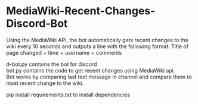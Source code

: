 # MediaWiki-Recent-Changes-Discord-Bot

Using the MediaWiki API, the bot automatically gets recent changes to the wiki every 10 seconds and outputs a line with the following format: Title of page changed + time + username + comments

d-bot.py contains the bot for discord <br>
bot.py contains the code to get recent changes using MediaWiki api. <br>
Bot works by comparing last text message in channel and compare them to most recent change to the wiki. <br>

pip install requirements.txt to install dependencies
 
